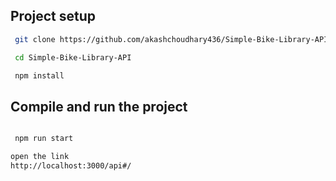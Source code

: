 
## Project setup

```bash
 git clone https://github.com/akashchoudhary436/Simple-Bike-Library-API.git
```

```bash
 cd Simple-Bike-Library-API
```

```bash
 npm install
```

## Compile and run the project

```bash

 npm run start

open the link 
http://localhost:3000/api#/